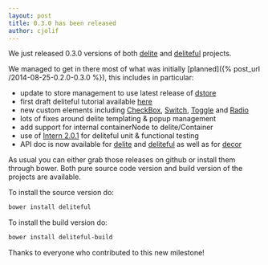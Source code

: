 ```yaml
---
layout: post
title: 0.3.0 has been released
author: cjolif
---
```


We just released 0.3.0 versions of both [delite](http://ibm-js.github.io/delite) and [deliteful](http://ibm-js.github.io/deliteful) projects.

We managed to get in there most of what was initially [planned]({% post_url /2014-08-25-0.2.0-0.3.0 %}), this includes in particular:

* update to store management to use latest release of [dstore](https://github.com/SitePen/dstore)
* first draft deliteful tutorial available [here](http://ibm-js.github.io/deliteful/docs/0.6.0/tutorial/index.html)
* new custom elements including [CheckBox](http://ibm-js.github.io/deliteful/docs/0.6.0/Checkbox.html), [Switch](http://ibm-js.github.io/deliteful/docs/0.6.0/Switch.html), [Toggle](http://ibm-js.github.io/deliteful/docs/0.6.0/ToggleButton.html) and [Radio](http://ibm-js.github.io/deliteful/docs/0.6.0/RadioButton.html)
* lots of fixes around delite templating & popup management
* add support for internal containerNode to delite/Container
* use of [Intern 2.0.1](https://github.com/theintern/intern/releases/tag/2.0.1) for deliteful unit & functional testing
* API doc is now available for [delite](http://ibm-js.github.io/delite/docs/api/0.3.0/) and [deliteful](http://ibm-js.github.io/deliteful/docs/api/0.3.0/) as well as for [decor](http://ibm-js.github.io/decor/docs/api/0.2.1/)

<!--more-->

As usual you can either grab those releases on github or install them through bower. Both pure source code version and 
build version of the projects are available.

To install the source version do:

```sh
bower install deliteful
```

To install the build version do:

```sh
bower install deliteful-build
```

Thanks to everyone who contributed to this new milestone!